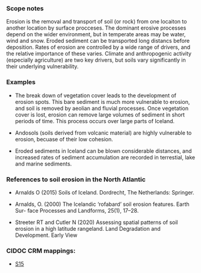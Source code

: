 ### Scope notes

Erosion is the removal and transport of soil (or rock) from one locaiton to another location by surface procceses. The dominant erosive processes depend on the wider environment, but in temperate areas may be water, wind and snow. Eroded sediment can be transported long distancs before deposition. Rates of erosion are controlled by a wide range of drivers, and the relative importance of these varies. Climate and anthropogenic activity (especially agriculture) are two key drivers, but soils vary significantly in their underlying vulnerability. 

### Examples

* The break down of vegetation cover leads to the development of erosion spots. This bare sediment is much more vulnerable to erosion, and soil is removed by aeolian and fluvial processes. Once vegetation cover is lost, erosion can remove large volumes of sediment in short periods of time. This process occurs over large parts of Iceland. 

* Andosols (soils derived from volcanic material) are highly vulnerable to erosion, becuase of their low cohesion. 

* Eroded sediments in Iceland can be blown considerable distances, and increased rates of sediment accumulation are recorded in terrestial, lake and marine sediments. 

### References to soil erosion in the North Atlantic

* Arnalds O (2015) Soils of Iceland. Dordrecht, The Netherlands: Springer.

* Arnalds, O. (2000) The Icelandic ‘rofabard’ soil erosion features. Earth Sur- face Processes and Landforms, 25(1), 17–28.

* Streeter RT and Cutler N (2020) Assessing spatial patterns of soil erosion in a high latitude rangeland. Land Degradation and Development. Early View

### CIDOC CRM mappings:

* [S15](http://www.ics.forth.gr/isl/CRMsci/S15_Observable_Entity)